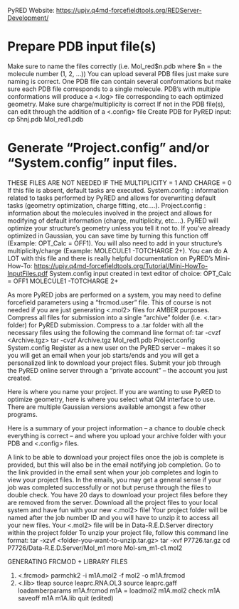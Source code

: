 PyRED Website: https://upjv.q4md-forcefieldtools.org/REDServer-Development/ 

# Prepare PDB input file(s)
Make sure to name the files correctly (i.e. Mol_red$n.pdb where $n = the molecule number (1, 2, …)) 
You can upload several PDB files just make sure naming is correct. One PDB file can contain several conformations but make sure each PDB file corresponds to a single molecule. PDB’s with multiple conformations will produce a <.log> file corresponding to each optimized geometry.
Make sure charge/multiplicity is correct
If not in the PDB file(s), can edit through the addition of a <.config> file
Create PDB for PyRED input:
cp 5hnj.pdb Mol_red1.pdb
# Generate “Project.config” and/or “System.config” input files. 
THESE FILES ARE NOT NEEDED IF THE MULTIPLICITY = 1 AND CHARGE = 0
If this file is absent, default tasks are executed.
System.config : information related to tasks performed by PyRED and allows for overwriting default tasks (geometry optimization, charge fitting, etc.…).
Project.config : information about the molecules involved in the project and allows for modifying of default information (charge, multiplicity, etc.…). 
PyRED will optimize your structure’s geometry unless you tell it not to. If you’ve already optimized in Gaussian, you can save time by turning this function off (Example: OPT_Calc = OFF1).
You will also need to add in your structure’s multiplicity/charge (Example: MOLECULE1 -TOTCHARGE 2+).
You can do A LOT with this file and there is really helpful documentation on PyRED’s Mini-How-To: https://upjv.q4md-forcefieldtools.org/Tutorial/Mini-HowTo-InputFiles.pdf
System.config input created in text editor of choice:
OPT_Calc = OFF1
MOLECULE1 -TOTCHARGE 2+

As more PyRED jobs are performed on a system, you may need to define forcefield parameters using a “frcmod.user” file. This of course is not needed if you are just generating <.mol2> files for AMBER purposes. 
Compress all files for submission into a single “archive” folder (i.e. <.tar> folder) for PyRED submission.
Compress to a .tar folder with all the necessary files using the following the command line format of: tar -cvzf <Archive.tgz> <files-you-want-to-compress>
tar -cvzf Archive.tgz Mol_red1.pdb Project.config System.config
Register as a new user on the PyRED server – makes it so you will get an email when your job starts/ends and you will get a personalized link to download your project files.
Submit your job through the PyRED online server through a “private account” – the account you just created.

Here is where you name your project. If you are wanting to use PyRED to optimize geometry, here is where you select what QM interface to use. There are multiple Gaussian versions available amongst a few other programs.

Here is a summary of your project information – a chance to double check everything is correct – and where you upload your archive folder with your PDB and <.config> files.

A link to be able to download your project files once the job is complete is provided, but this will also be in the email notifying job completion.
Go to the link provided in the email sent when your job completes and login to view your project files. 
In the emails, you may get a general sense if your job was completed successfully or not but peruse through the files to double check.
You have 20 days to download your project files before they are removed from the server.
Download all the project files to your local system and have fun with your new <.mol2> file!
Your project folder will be named after the job number ID and you will have to unzip it to access all your new files.
Your <.mol2> file will be in Data-R.E.D.Server directory within the project folder
To unzip your project file, follow this command line format: tar -xzvf <folder-you-want-to-unzip.tar.gz>
tar -xvf P7726.tar.gz
cd P7726/Data-R.E.D.Server/Mol_m1
more Mol-sm_m1-c1.mol2

GENERATING FRCMOD + LIBRARY FILES
1. <.frcmod>
    	parmchk2 -i m1A.mol2 -f mol2 -o m1A.frcmod
2. <.lib>
    	tleap
    	source leaprc.RNA.OL3
    	source leaprc.gaff
    	loadamberparams m1A.frcmod
    	m1A = loadmol2 m1A.mol2
    	check m1A
    	saveoff m1A m1A.lib
    	quit (edited)

